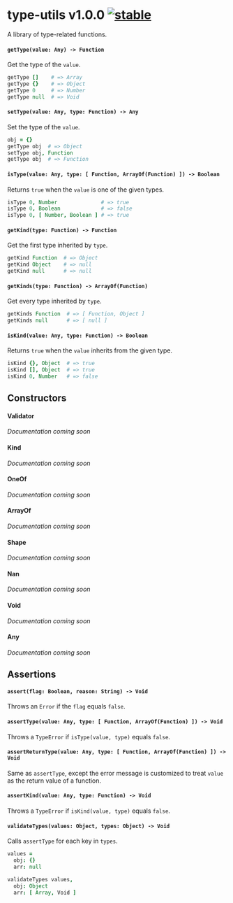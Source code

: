 
# type-utils v1.0.0 [![stable](http://badges.github.io/stability-badges/dist/stable.svg)](http://github.com/badges/stability-badges)

A library of type-related functions.

#### `getType(value: Any) -> Function`

Get the type of the `value`.

```coffee
getType []    # => Array
getType {}    # => Object
getType 0     # => Number
getType null  # => Void
```

#### `setType(value: Any, type: Function) -> Any`

Set the type of the `value`.

```coffee
obj = {}
getType obj  # => Object
setType obj, Function
getType obj  # => Function
```

#### `isType(value: Any, type: [ Function, ArrayOf(Function) ]) -> Boolean`

Returns `true` when the `value` is one of the given types.

```coffee
isType 0, Number              # => true
isType 0, Boolean             # => false
isType 0, [ Number, Boolean ] # => true
```

#### `getKind(type: Function) -> Function`

Get the first type inherited by `type`.

```coffee
getKind Function  # => Object
getKind Object    # => null
getKind null      # => null
```

#### `getKinds(type: Function) -> ArrayOf(Function)`

Get every type inherited by `type`.

```coffee
getKinds Function  # => [ Function, Object ]
getKinds null      # => [ null ]
```

#### `isKind(value: Any, type: Function) -> Boolean`

Returns `true` when the `value` inherits from the given type.

```coffee
isKind {}, Object  # => true
isKind [], Object  # => true
isKind 0, Number   # => false
```

## Constructors

#### Validator

*Documentation coming soon*

#### Kind

*Documentation coming soon*

#### OneOf

*Documentation coming soon*

#### ArrayOf

*Documentation coming soon*

#### Shape

*Documentation coming soon*

#### Nan

*Documentation coming soon*

#### Void

*Documentation coming soon*

#### Any

*Documentation coming soon*

## Assertions

#### `assert(flag: Boolean, reason: String) -> Void`

Throws an `Error` if the `flag` equals `false`.

#### `assertType(value: Any, type: [ Function, ArrayOf(Function) ]) -> Void`

Throws a `TypeError` if `isType(value, type)` equals `false`.

#### `assertReturnType(value: Any, type: [ Function, ArrayOf(Function) ]) -> Void`

Same as `assertType`, except the error message is customized to treat `value` as the return value of a function.

#### `assertKind(value: Any, type: Function) -> Void`

Throws a `TypeError` if `isKind(value, type)` equals `false`.

#### `validateTypes(values: Object, types: Object) -> Void`

Calls `assertType` for each key in `types`.

```coffee
values =
  obj: {}
  arr: null

validateTypes values,
  obj: Object
  arr: [ Array, Void ]
```
